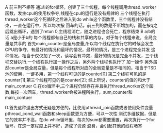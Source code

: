 A 前三列不相等
通过i的for循环，创建了三个线程，每个线程调用thread_worker函数，发生cpu的使用权争夺,线程在cpu的运行是没有规律的
三个线程在执行thread_worker这个死循环之后进入到do while这个函数里，三个线程并没有结束，一直在运行中，所以每次按
回车的话，前三列的数是不断增加的，而在按q之后跳出循环，遇到了retun 0,主线程消亡，随之进程也会死亡，程序结束
B a/b的话  a是小于b的
每个线程都有自己的栈和共享的内存，对于每个线程来说，全局变量是共享的
首先main_counter是全局变量,所以每个线程在执行它的时候会发生CPU的争夺，有最好的情况和最坏的情况，最坏的情况，是三个进程完全并发
这种情况，相当于仅仅加了一次，读写会有冲突，最好的情况是完全不并发，三个线程交替执行,一个线程执行加一操作之后，另外两个线程也执行了
加一操作
另外虽然counter是全局变量，但是每个线程所对应的全局变量是不相同的，相当于TSD池的使用，一键多用，第一个线程可见的是counter[0]
第二个线程可见的是counter[1],第三个线程可见的是counter[2];
综上所说，counter的值的和大于main_contuer
C.在do循环中,三个进程仍然存在并且执行thread_worker这个函数,每按一次回车，thread_worker会被进程所执行，sum,counter和main_contuer

D.首先这种退出方式无疑是方便的，比使用pthread_join函数或者使用条件变量pthread_cond_wait函数和sleep函数更为方便，可以一次性
测试多组数据，但是它的效率并不高，在do while循环里，每次的sum都需要重置，再次执行一个for循环，在这一定程度上并不好，造成了资源
浪费，会引起其他的线程堵塞















